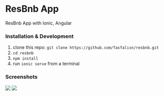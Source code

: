 # ResBnb App

ResBnb App with Ionic, Angular

### Installation & Development

1. clone this repo: `git clone https://github.com/fasfalisn/resbnb.git`
2. `cd resbnb`
3. `npm install`
4. run `ionic serve` from a terminal

### Screenshots

<img src="https://maggelanoi.com/wp-content/uploads/2021/01/resbnb.png"/>
<img src="https://maggelanoi.com/wp-content/uploads/2021/01/resbnb2.png"/>


